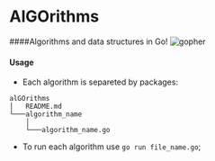 # AlGOrithms

####Algorithms and data structures in Go!
![gopher](https://miro.medium.com/max/3780/1*45yG2QdN59jvbmghvb95pA.png)

#### Usage
- Each algorithm is separeted by packages:

```
alGOrithms
│   README.md
└───algorithm_name
    │
    └───algorithm_name.go
```

- To run each algorithm use `go run file_name.go`;
